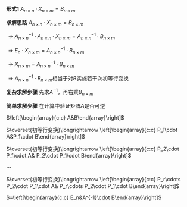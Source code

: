 **形式1**
$A_{n\times n}\cdot X_{n\times m}
=B_{n\times m}$

**求解思路**
$A_{n\times n}\cdot X_{n\times m}
=B_{n\times m}$

$\Rightarrow A_{n\times n}^{-1}\cdot 
A_{n\times n}\cdot X_{n\times m}
=A_{n\times n}^{-1}\cdot B_{n\times m}$

$\Rightarrow E_n \cdot X_{n\times m}
=A_{n\times n}^{-1}\cdot B_{n\times m}$

$\Rightarrow X_{n\times m}
=A_{n\times n}^{-1}\cdot B_{n\times m}$

$\Rightarrow A_{n\times n}^{-1}\cdot B_{n\times m}$相当于对$B$实施若干次初等行变换

**复杂求解步骤**
先求$A^{-1}$，再右乘$B_{n\times m}$

**简单求解步骤**
在计算中验证矩阵$A$是否可逆

$\left[\begin{array}{c:c}
A&B\end{array}\right]$

$\overset{初等行变换}\longrightarrow
\left[\begin{array}{c:c}
P_1\cdot A&P_1\cdot B\end{array}\right]$

$\overset{初等行变换}\longrightarrow
\left[\begin{array}{c:c}
P_2\cdot P_1\cdot A&
P_2\cdot P_1\cdot B\end{array}\right]$

$\cdots$

$\overset{初等行变换}\longrightarrow
\left[\begin{array}{c:c}
P_r\cdots P_2\cdot P_1\cdot A&
P_r\cdots P_2\cdot P_1\cdot B\end{array}\right]$

$=\left[\begin{array}{c:c}
E_n&A^{-1}\cdot B\end{array}\right]$

